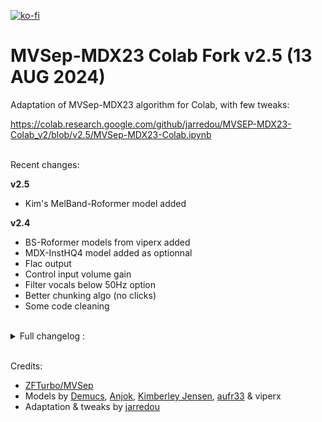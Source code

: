 [![ko-fi](https://ko-fi.com/img/githubbutton_sm.svg)](https://ko-fi.com/Q5Q811R5YI)  
# MVSep-MDX23 Colab Fork v2.5 (13 AUG 2024)

Adaptation of MVSep-MDX23 algorithm for Colab, with few tweaks:

https://colab.research.google.com/github/jarredou/MVSEP-MDX23-Colab_v2/blob/v2.5/MVSep-MDX23-Colab.ipynb  
<br>  

Recent changes:  


**v2.5**
* Kim's MelBand-Roformer model added  


**v2.4**
* BS-Roformer models from viperx added
* MDX-InstHQ4 model added as optionnal
* Flac output
* Control input volume gain
* Filter vocals below 50Hz option
* Better chunking algo (no clicks)
* Some code cleaning

</font>
<br>

<details>
    <summary>Full changelog :</summary>
<br>
<font size=2>
<br>

[**v2.3**](https://github.com/jarredou/MVSEP-MDX23-Colab_v2/tree/v2.3)
* HQ3-Instr model replaced by VitLarge23 (thanks to MVSep)
* Improved MDXv2 processing (thanks to Anjok)
* Improved BigShifts algo (v2)
* BigShifts processing added to MDXv3 & VitLarge
* Faster folder batch processing

[**v2.2.2**](https://github.com/jarredou/MVSEP-MDX23-Colab_v2/tree/v2.2)
* Improved MDXv3 chunking code (thanks to HymnStudio)
* D1581 demo model replaced by new InstVocHQ MDXv3 model.
<br>

**v2.2.1**
* Added custom weights feature
* Fixed some bugs
* Fixed input: you can use a file or a folder as input now
<br>

**v2.2**
* Added MDXv3 compatibility
* Added MDXv3 demo model D1581 in vocals stem multiband ensemble.
* Added VOC-FT Fullband SRS instead of UVR-MDX-Instr-HQ3.
* Added 2stems feature : output only vocals/instrum (faster processing)
* Added 16bit output format option
* Added "BigShift trick" for MDX models
* Added separated overlap values for MDX, MDXv3 and Demucs
* Fixed volume compensation fine-tuning for MDX-VOC-FT
<br>

[**v2.1 (by deton24)**](https://github.com/deton24/MVSEP-MDX23-Colab_v2.1)
* Updated with MDX-VOC-FT instead of Kim Vocal 2
<br>

[**v2.0**](https://github.com/jarredou/MVSEP-MDX23-Colab_v2/tree/2.0)
* Updated with new Kim Vocal 2 & UVR-MDX-Instr-HQ3 models
* Folder batch processing
* Fixed high frequency bleed in vocals
* Fixed volume compensation for MDX models
<br>
</font>
</details>
<br>

Credits:
* [ZFTurbo/MVSep](https://github.com/ZFTurbo/MVSEP-MDX23-music-separation-model)
* Models by [Demucs](https://github.com/facebookresearch/demucs), [Anjok](https://github.com/Anjok07/ultimatevocalremovergui), [Kimberley Jensen](https://github.com/KimberleyJensen), [aufr33](https://github.com/aufr33) & viperx
* Adaptation & tweaks by [jarredou](https://github.com/jarredou/MVSEP-MDX23-Colab_v2/)
</font>
